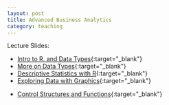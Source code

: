 ```yaml
---
layout: post
title: Advanced Business Analytics
category: teaching
---
```



Lecture Slides:   
* [Intro to R, and Data Types]({{relative}}/lectures/buan327/RSlides1){:target="_blank"}  
* [More on Data Types]({{relative}}/lectures/buan327/RSlides2){:target="_blank"}  
* [Descriptive Statistics with R]({{relative}}/lectures/buan327/RSlides3){:target="_blank"}  
* [Exploring Data with Graphics]({{relative}}/lectures/buan/RSlides4){:target="_blank"}  
<!-- * [Exploring Data with Graphics - example]({{relative}}/lectures/buan/RSlides4){:target="_blank"}  -->
* [Control Structures and Functions]({{relative}}/lectures/buan327/RSlides5){:target="_blank"}  



